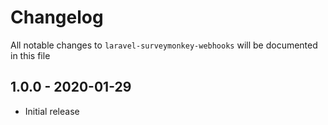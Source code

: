 # Changelog

All notable changes to `laravel-surveymonkey-webhooks` will be documented in this file

## 1.0.0 - 2020-01-29

- Initial release
